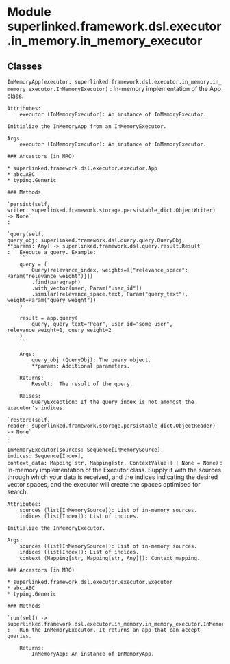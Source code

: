 Module superlinked.framework.dsl.executor.in_memory.in_memory_executor
======================================================================

Classes
-------

`InMemoryApp(executor: superlinked.framework.dsl.executor.in_memory.in_memory_executor.InMemoryExecutor)`
:   In-memory implementation of the App class.
    
    Attributes:
        executor (InMemoryExecutor): An instance of InMemoryExecutor.
    
    Initialize the InMemoryApp from an InMemoryExecutor.
    
    Args:
        executor (InMemoryExecutor): An instance of InMemoryExecutor.

    ### Ancestors (in MRO)

    * superlinked.framework.dsl.executor.executor.App
    * abc.ABC
    * typing.Generic

    ### Methods

    `persist(self, writer: superlinked.framework.storage.persistable_dict.ObjectWriter) ‑> None`
    :

    `query(self, query_obj: superlinked.framework.dsl.query.query.QueryObj, **params: Any) ‑> superlinked.framework.dsl.query.result.Result`
    :   Execute a query. Example:
        ```
        query = (
            Query(relevance_index, weights=[{"relevance_space": Param("relevance_weight")}])
            .find(paragraph)
            .with_vector(user, Param("user_id"))
            .similar(relevance_space.text, Param("query_text"), weight=Param("query_weight"))
        )
        
        result = app.query(
            query, query_text="Pear", user_id="some_user", relevance_weight=1, query_weight=2
        )
        ```
        
        Args:
            query_obj (QueryObj): The query object.
            **params: Additional parameters.
        
        Returns:
            Result:  The result of the query.
        
        Raises:
            QueryException: If the query index is not amongst the executor's indices.

    `restore(self, reader: superlinked.framework.storage.persistable_dict.ObjectReader) ‑> None`
    :

`InMemoryExecutor(sources: Sequence[InMemorySource], indices: Sequence[Index], context_data: Mapping[str, Mapping[str, ContextValue]] | None = None)`
:   In-memory implementation of the Executor class. Supply it with the sources through which
    your data is received, and the indices indicating the desired vector spaces, and the executor will
    create the spaces optimised for search.
    
    Attributes:
        sources (list[InMemorySource]): List of in-memory sources.
        indices (list[Index]): List of indices.
    
    Initialize the InMemoryExecutor.
    
    Args:
        sources (list[InMemorySource]): List of in-memory sources.
        indices (list[Index]): List of indices.
        context (Mapping[str, Mapping[str, Any]]): Context mapping.

    ### Ancestors (in MRO)

    * superlinked.framework.dsl.executor.executor.Executor
    * abc.ABC
    * typing.Generic

    ### Methods

    `run(self) ‑> superlinked.framework.dsl.executor.in_memory.in_memory_executor.InMemoryApp`
    :   Run the InMemoryExecutor. It returns an app that can accept queries.
        
        Returns:
            InMemoryApp: An instance of InMemoryApp.